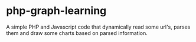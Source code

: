 # php-graph-learning

A simple PHP and Javascript code that dynamically read some url's, parses them and draw some charts based on parsed information.
